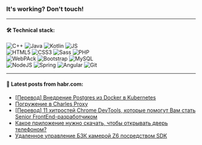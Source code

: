 ### It's working? Don't touch!

---

#### 🛠️ Technical stack:

![C++](https://img.shields.io/badge/C++-informational?logo=c%2B%2B&style=flat&logoColor=white&color=9C033A)
![Java](https://img.shields.io/badge/Java-informational?logo=java&style=flat&logoColor=white&color=007396)
![Kotlin](https://img.shields.io/badge/Kotlin-informational?logo=Kotlin&style=flat&logoColor=white&color=0095D5)
![JS](https://img.shields.io/badge/JS-informational?logo=javaScript&style=flat&logoColor=black&color=F7Df1E) <br>
![HTML5](https://img.shields.io/badge/HTML5-informational?logo=html5&style=flat&logoColor=white&color=E34F26)
![CSS3](https://img.shields.io/badge/CSS3-informational?logo=css3&style=flat&logoColor=white&color=157286)
![Sass](https://img.shields.io/badge/Saas-informational?logo=sass&style=flat&logoColor=white&color=hotpink)
![PHP](https://img.shields.io/badge/PHP-informational?logo=php&style=flat&logoColor=white&color=777BB4) <br>
![WebPAck](https://img.shields.io/badge/WebPack-informational?logo=webPack&style=flat&logoColor=white&color=FF6F00)
![Bootstrap](https://img.shields.io/badge/Bootstrap-informational?logo=Bootstrap&style=flat&logoColor=white&color=7952B3)
![MySQL](https://img.shields.io/badge/MySQL-informational?logo=MySQL&style=flat&logoColor=white&color=00f) <br>
![NodeJS](https://img.shields.io/badge/NodeJS-informational?logo=node.js&style=flat&logoColor=white&color=43853D)
![Spring](https://img.shields.io/badge/Spring-informational?logo=Spring&style=flat&logoColor=white&color=0A9EDC)
![Angular](https://img.shields.io/badge/Vue-informational?logo=vue.js&style=flat&logoColor=white&color=red)
![Git](https://img.shields.io/badge/Git-informational?logo=git&style=flat&logoColor=white&color=darkorange)

___

#### 💬 Latest posts from habr.com:

<!-- BLOG-POST-LIST:START -->
- [[Перевод] Внедрение Postgres из Docker в Kubernetes](https://habr.com/ru/post/662784/?utm_source=habrahabr&utm_medium=rss&utm_campaign=662784)
- [Погружение в Charles Proxy](https://habr.com/ru/post/663926/?utm_source=habrahabr&utm_medium=rss&utm_campaign=663926)
- [[Перевод] 11 хитростей Chrome DevTools, которые помогут Вам стать Senior FrontEnd-разработчиком](https://habr.com/ru/post/663904/?utm_source=habrahabr&utm_medium=rss&utm_campaign=663904)
- [Какое приложение нужно скачать, чтобы открывать дверь телефоном?](https://habr.com/ru/post/663902/?utm_source=habrahabr&utm_medium=rss&utm_campaign=663902)
- [Удаленное управление БЗК камерой Z6 посредством SDK](https://habr.com/ru/post/663880/?utm_source=habrahabr&utm_medium=rss&utm_campaign=663880)
<!-- BLOG-POST-LIST:END -->
